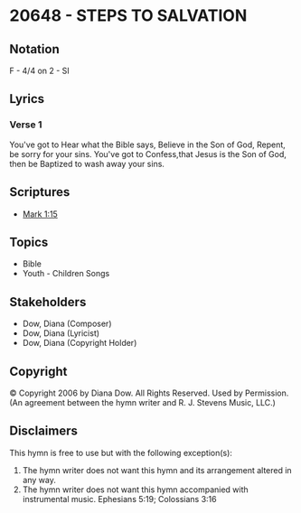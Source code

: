 # 20648 - STEPS TO SALVATION

## Notation

F - 4/4 on 2 - SI

## Lyrics

### Verse 1

You've got to Hear what the Bible says, Believe in the Son of God, Repent, be sorry for your sins. You've got to Confess,that Jesus is the Son of God, then be Baptized to wash away your sins.


## Scriptures

- [Mark 1:15](https://www.biblegateway.com/passage/?search=Mark%201%3A15)

## Topics

- Bible
- Youth - Children Songs

## Stakeholders

- Dow, Diana (Composer)
- Dow, Diana (Lyricist)
- Dow, Diana (Copyright Holder)

## Copyright

© Copyright 2006 by Diana Dow. All Rights Reserved. Used by Permission.
(An agreement between the hymn writer and R. J. Stevens Music, LLC.)

## Disclaimers

This hymn is free to use but with the following exception(s):
1. The hymn writer does not want this hymn and its arrangement altered in any way.
2. The hymn writer does not want this hymn accompanied with instrumental music.
Ephesians 5:19; Colossians 3:16

